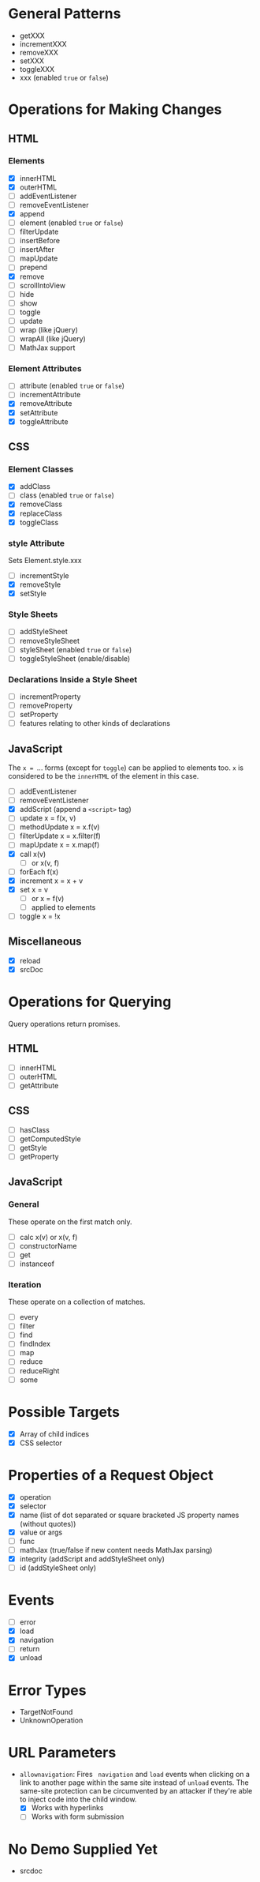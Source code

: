 # General Patterns
- getXXX
- incrementXXX
- removeXXX
- setXXX
- toggleXXX
- xxx (enabled `true` or `false`)

# Operations for Making Changes
## HTML
### Elements
- [x] innerHTML
- [x] outerHTML
- [ ] addEventListener
- [ ] removeEventListener
- [x] append
- [ ] element (enabled `true` or `false`)
- [ ] filterUpdate
- [ ] insertBefore
- [ ] insertAfter
- [ ] mapUpdate
- [ ] prepend
- [x] remove
- [ ] scrollIntoView
- [ ] hide
- [ ] show
- [ ] toggle
- [ ] update
- [ ] wrap (like jQuery)
- [ ] wrapAll (like jQuery)
- [ ] MathJax support

### Element Attributes
- [ ] attribute (enabled `true` or `false`)
- [ ] incrementAttribute
- [x] removeAttribute
- [x] setAttribute
- [x] toggleAttribute

## CSS
### Element Classes
- [x] addClass
- [ ] class (enabled `true` or `false`)
- [x] removeClass
- [x] replaceClass
- [x] toggleClass

### style Attribute
Sets Element.style.xxx
- [ ] incrementStyle
- [x] removeStyle
- [x] setStyle

### Style Sheets
- [ ] addStyleSheet
- [ ] removeStyleSheet
- [ ] styleSheet (enabled `true` or `false`)
- [ ] toggleStyleSheet (enable/disable)

### Declarations Inside a Style Sheet
- [ ] incrementProperty
- [ ] removeProperty
- [ ] setProperty
- [ ] features relating to other kinds of declarations

## JavaScript
The `x = `... forms (except for `toggle`) can be applied to elements too. `x` is considered to be the `innerHTML` of the element in this case.
- [ ] addEventListener
- [ ] removeEventListener
- [x] addScript (append a `<script>` tag)
- [ ] update	x = f(x, v)
- [ ] methodUpdate	x = x.f(v)
- [ ] filterUpdate	x = x.filter(f)
- [ ] mapUpdate	x = x.map(f)
- [x] call		x(v)
	- [ ] or	x(v, f)
- [ ] forEach	f(x)
- [x] increment	x = x + v
- [x] set		x = v
	- [ ] or	x = f(v)
	- [ ] applied to elements
- [ ] toggle	x = !x

## Miscellaneous
- [x] reload
- [x] srcDoc

# Operations for Querying
Query operations return promises.

## HTML
- [ ] innerHTML
- [ ] outerHTML
- [ ] getAttribute

## CSS
- [ ] hasClass
- [ ] getComputedStyle
- [ ] getStyle
- [ ] getProperty

## JavaScript
### General
These operate on the first match only.
- [ ] calc	x(v) or x(v, f)
- [ ] constructorName
- [ ] get
- [ ] instanceof

### Iteration
These operate on a collection of matches.
- [ ] every
- [ ] filter
- [ ] find
- [ ] findIndex
- [ ] map
- [ ] reduce
- [ ] reduceRight
- [ ] some

# Possible Targets
- [x] Array of child indices
- [x] CSS selector

# Properties of a Request Object
- [x] operation
- [x] selector
- [x] name (list of dot separated or square bracketed JS property names (without quotes))
- [x] value or args
- [ ] func
- [ ] mathJax (true/false if new content needs MathJax parsing)
- [x] integrity (addScript and addStyleSheet only)
- [ ] id (addStyleSheet only)

# Events
- [ ] error
- [x] load
- [x] navigation
- [ ] return
- [x] unload

# Error Types
- TargetNotFound
- UnknownOperation

# URL Parameters
- `allownavigation`: Fires ` navigation` and `load` events when clicking on a link to another page within the same site instead of `unload` events. The same-site protection can be circumvented by an attacker if they're able to inject code into the child window.
	- [x] Works with hyperlinks
	- [ ] Works with form submission

# No Demo Supplied Yet
- srcdoc
